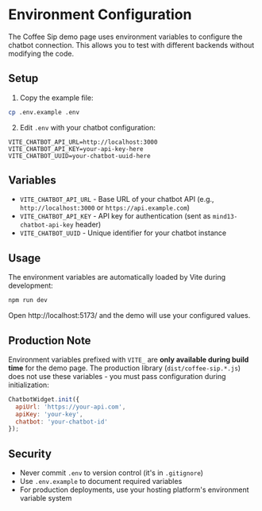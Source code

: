 # Environment Configuration

The Coffee Sip demo page uses environment variables to configure the chatbot connection. This allows you to test with different backends without modifying the code.

## Setup

1. Copy the example file:
```bash
cp .env.example .env
```

2. Edit `.env` with your chatbot configuration:
```env
VITE_CHATBOT_API_URL=http://localhost:3000
VITE_CHATBOT_API_KEY=your-api-key-here
VITE_CHATBOT_UUID=your-chatbot-uuid-here
```

## Variables

- `VITE_CHATBOT_API_URL` - Base URL of your chatbot API (e.g., `http://localhost:3000` or `https://api.example.com`)
- `VITE_CHATBOT_API_KEY` - API key for authentication (sent as `mind13-chatbot-api-key` header)
- `VITE_CHATBOT_UUID` - Unique identifier for your chatbot instance

## Usage

The environment variables are automatically loaded by Vite during development:

```bash
npm run dev
```

Open http://localhost:5173/ and the demo will use your configured values.

## Production Note

Environment variables prefixed with `VITE_` are **only available during build time** for the demo page. The production library (`dist/coffee-sip.*.js`) does not use these variables - you must pass configuration during initialization:

```javascript
ChatbotWidget.init({
  apiUrl: 'https://your-api.com',
  apiKey: 'your-key',
  chatbot: 'your-chatbot-id'
});
```

## Security

- Never commit `.env` to version control (it's in `.gitignore`)
- Use `.env.example` to document required variables
- For production deployments, use your hosting platform's environment variable system
